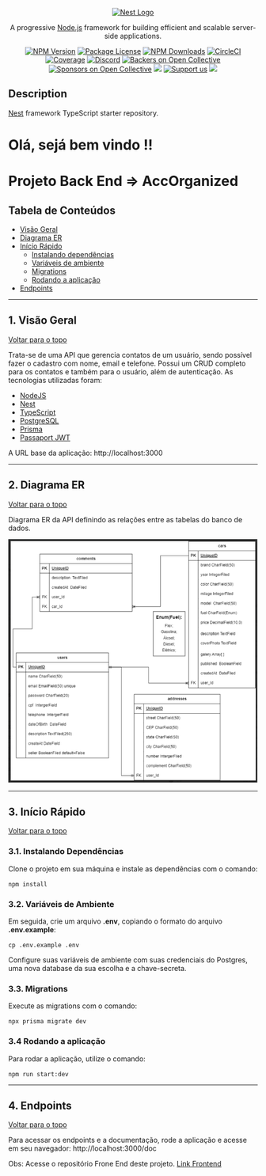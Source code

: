 <p align="center">
  <a href="http://nestjs.com/" target="blank"><img src="https://nestjs.com/img/logo-small.svg" width="200" alt="Nest Logo" /></a>
</p>

[circleci-image]: https://img.shields.io/circleci/build/github/nestjs/nest/master?token=abc123def456
[circleci-url]: https://circleci.com/gh/nestjs/nest

  <p align="center">A progressive <a href="http://nodejs.org" target="_blank">Node.js</a> framework for building efficient and scalable server-side applications.</p>
    <p align="center">
<a href="https://www.npmjs.com/~nestjscore" target="_blank"><img src="https://img.shields.io/npm/v/@nestjs/core.svg" alt="NPM Version" /></a>
<a href="https://www.npmjs.com/~nestjscore" target="_blank"><img src="https://img.shields.io/npm/l/@nestjs/core.svg" alt="Package License" /></a>
<a href="https://www.npmjs.com/~nestjscore" target="_blank"><img src="https://img.shields.io/npm/dm/@nestjs/common.svg" alt="NPM Downloads" /></a>
<a href="https://circleci.com/gh/nestjs/nest" target="_blank"><img src="https://img.shields.io/circleci/build/github/nestjs/nest/master" alt="CircleCI" /></a>
<a href="https://coveralls.io/github/nestjs/nest?branch=master" target="_blank"><img src="https://coveralls.io/repos/github/nestjs/nest/badge.svg?branch=master#9" alt="Coverage" /></a>
<a href="https://discord.gg/G7Qnnhy" target="_blank"><img src="https://img.shields.io/badge/discord-online-brightgreen.svg" alt="Discord"/></a>
<a href="https://opencollective.com/nest#backer" target="_blank"><img src="https://opencollective.com/nest/backers/badge.svg" alt="Backers on Open Collective" /></a>
<a href="https://opencollective.com/nest#sponsor" target="_blank"><img src="https://opencollective.com/nest/sponsors/badge.svg" alt="Sponsors on Open Collective" /></a>
  <a href="https://paypal.me/kamilmysliwiec" target="_blank"><img src="https://img.shields.io/badge/Donate-PayPal-ff3f59.svg"/></a>
    <a href="https://opencollective.com/nest#sponsor"  target="_blank"><img src="https://img.shields.io/badge/Support%20us-Open%20Collective-41B883.svg" alt="Support us"></a>
  <a href="https://twitter.com/nestframework" target="_blank"><img src="https://img.shields.io/twitter/follow/nestframework.svg?style=social&label=Follow"></a>
</p>
  <!--[![Backers on Open Collective](https://opencollective.com/nest/backers/badge.svg)](https://opencollective.com/nest#backer)
  [![Sponsors on Open Collective](https://opencollective.com/nest/sponsors/badge.svg)](https://opencollective.com/nest#sponsor)-->

## Description

[Nest](https://github.com/nestjs/nest) framework TypeScript starter repository.

# Olá, sejá bem vindo !!
# Projeto Back End => AccOrganized

## Tabela de Conteúdos

- [Visão Geral](#1-visão-geral)
- [Diagrama ER](#2-diagrama-er)
- [Início Rápido](#3-início-rápido)
  - [Instalando dependências](#31-instalando-dependências)
  - [Variáveis de ambiente](#32-variáveis-de-ambiente)
  - [Migrations](#33-migrations)
  - [Rodando a aplicação](#34-rodando-a-aplicação)
- [Endpoints](#4-endpoints)

---

## 1. Visão Geral

[ Voltar para o topo ](#tabela-de-conteúdos)

Trata-se de uma API que gerencia contatos de um usuário, sendo possível fazer o cadastro com nome, email e telefone. Possui um CRUD completo para os contatos e também para o usuário, além de autenticação. As tecnologias utilizadas foram:

- [NodeJS](https://nodejs.org/en/)
- [Nest](https://nestjs.com/)
- [TypeScript](https://www.typescriptlang.org/)
- [PostgreSQL](https://www.postgresql.org/)
- [Prisma](https://www.prisma.io/)
- [Passaport JWT](https://www.passportjs.org/packages/passport-jwt/)

A URL base da aplicação: http://localhost:3000

---

## 2. Diagrama ER

[ Voltar para o topo ](#tabela-de-conteúdos)

Diagrama ER da API definindo as relações entre as tabelas do banco de dados.

![DER](DER.png)

---

## 3. Início Rápido

[ Voltar para o topo ](#tabela-de-conteúdos)

### 3.1. Instalando Dependências

Clone o projeto em sua máquina e instale as dependências com o comando:

```shell
npm install
```

### 3.2. Variáveis de Ambiente

Em seguida, crie um arquivo **.env**, copiando o formato do arquivo **.env.example**:

```
cp .env.example .env
```

Configure suas variáveis de ambiente com suas credenciais do Postgres, uma nova database da sua escolha e a chave-secreta.

### 3.3. Migrations

Execute as migrations com o comando:

```
npx prisma migrate dev
```

### 3.4 Rodando a aplicação

Para rodar a aplicação, utilize o comando:

```
npm run start:dev
```

---

## 4. Endpoints

[ Voltar para o topo ](#tabela-de-conteúdos)

Para acessar os endpoints e a documentação, rode a aplicação e acesse em seu navegador: http://localhost:3000/doc


Obs: Acesse o repositório Frone End deste projeto.
[Link Frontend](https://github.com/Guiles10/ProjetoFullStack-Front-End-Guiles10)
